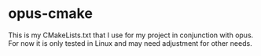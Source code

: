 # opus-cmake
This is my CMakeLists.txt that I use for my project in conjunction with opus. For now it is only tested in Linux and may need adjustment for other needs.
